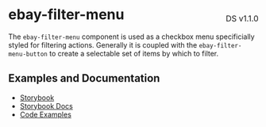 <h1 style='display: flex; justify-content: space-between; align-items: center;'>
    <span>
        ebay-filter-menu
    </span>
    <span style='font-weight: normal; font-size: medium; margin-bottom: -15px;'>
        DS v1.1.0
    </span>
</h1>

The `ebay-filter-menu` component is used as a checkbox menu specificially styled for filtering actions. Generally it is coupled with the `ebay-filter-menu-button` to create a selectable set of items by which to filter.

## Examples and Documentation

- [Storybook](https://ebay.github.io/evo-web/ebayui-core/?path=/story/building-blocks-ebay-filter-menu)
- [Storybook Docs](https://ebay.github.io/evo-web/ebayui-core/?path=/docs/building-blocks-ebay-filter-menu)
- [Code Examples](https://github.com/eBay/evo-web/tree/main/packages/ebayui-core/src/components/ebay-filter-menu/examples)
